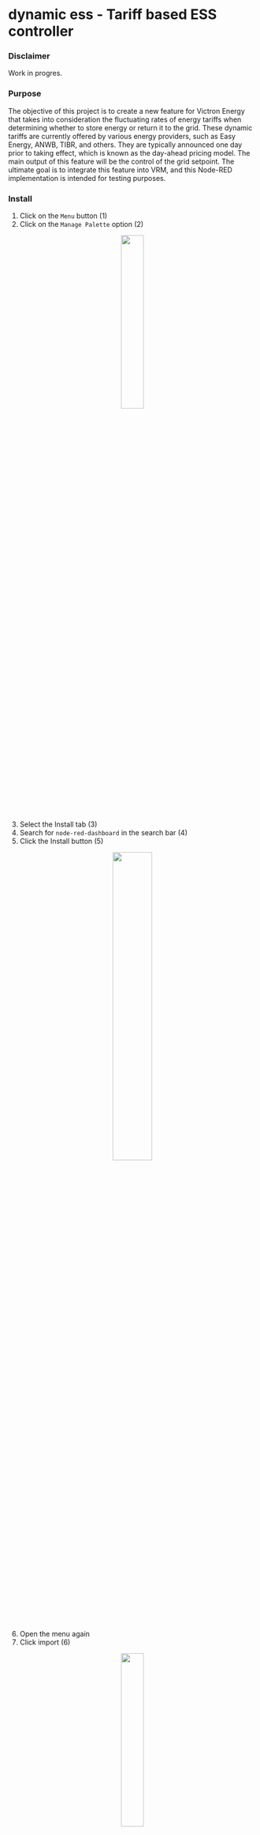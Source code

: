 # dynamic ess - Tariff based ESS controller

### Disclaimer

Work in progres. 

### Purpose

The objective of this project is to create a new feature for Victron Energy that takes into consideration the fluctuating rates of energy tariffs when determining whether to store energy or return it to the grid. These dynamic tariffs are currently offered by various energy providers, such as Easy Energy, ANWB, TIBR, and others. They are typically announced one day prior to taking effect, which is known as the day-ahead pricing model. The main output of this feature will be the control of the grid setpoint. The ultimate goal is to integrate this feature into VRM, and this Node-RED implementation is intended for testing purposes.

### Install
1. Click on the `Menu` button (1)
2. Click on the `Manage Palette` option (2)

<p align="center">
    <img src="https://github.com/tfranssen/dynamic-ess-NodeRED-flow/raw/main/img/install_1.png" width=30%>
</p>

3. Select the Install tab (3)
4. Search for `node-red-dashboard` in the search bar (4)
5. Click the Install button (5)

<p align="center">
    <img src="https://github.com/tfranssen/dynamic-ess-NodeRED-flow/raw/main/img/install_2.png" width=40%>
</p>

6. Open the menu again
7. Click import (6)

<p align="center">
    <img src="https://github.com/tfranssen/dynamic-ess-NodeRED-flow/raw/main/img/install_3.png" width=30%>
</p>

8. Paste the JSON file `https://raw.githubusercontent.com/tfranssen/dynamic-ess-NodeRED-flow/main/flow.js` in the textbox (7)
9. Click Import button (8)

<p align="center">
    <img src="https://github.com/tfranssen/dynamic-ess-NodeRED-flow/raw/main/img/install_4.png" width=40% height=40%>
</p>

10. Click the UI:Dynamic ESS flow tab (9)
11. Deploy the flow (10)

<p align="center">
    <img src="https://github.com/tfranssen/dynamic-ess-NodeRED-flow/raw/main/img/install_5.png" width=40% height=40%>
</p>

11. Double click the `Retrieve prices from ENTSO-e` node (11 and 12)

<p align="center">
    <img src="https://github.com/tfranssen/dynamic-ess-NodeRED-flow/raw/main/img/install_6.png" width=40% height=40%>
</p>

13. Fill in the ENTSO-e key (13)
14. Click Done

<p align="center">
    <img src="https://github.com/tfranssen/dynamic-ess-NodeRED-flow/raw/main/img/install_7.png" width=40% height=40%>
</p>

Unfortunately we have to do a small work-around to deal with a Node-RED quirk.

13. Search the `MultiPlus-II 48/3000/35-32 | Disable charge` node (14)
14. Cut this node so it disappears using `ctrl-x` or `cmd-x`
15. Past the node to the same location using `crtl-v` or `cmd-v`
16. Connect the wire again
17. Deploy the flow again

<p align="center">
    <img src="https://github.com/tfranssen/dynamic-ess-NodeRED-flow/raw/main/img/install_8.png" width=40% height=40%>
</p>

18. Click the `Run first time manually` node (15)

<p align="center">
    <img src="https://github.com/tfranssen/dynamic-ess-NodeRED-flow/raw/main/img/install_9.png" width=40% height=40%>
</p>

19. Go to `<<your-node-red-ip>>:1883/ui` 

<p align="center">
    <img src="https://github.com/tfranssen/dynamic-ess-NodeRED-flow/raw/main/img/install_10.png" width=40% height=40%>
</p>

### Features

<p align="center">
    <img src="https://github.com/tfranssen/dynamic-ess-NodeRED-flow/raw/main/img/install_11.png" width=40% height=40%>
</p>

1. Sell threshold setting determines at what point the grid setpoint will be set to a positive value and the battery will begin discharging and returning energy to the grid when the sell switch (4) is enabled. The default value for this setting is -3000 watts.
2. Buy threshold works in a similar manner as the sell threshold, with the key difference being that when the current price is equal to or lower than this value, the battery will begin charging. The default value for this setting is 3000 watts.
3. Buy switch enables the battery to charge and buy energy from the grid when the current price is low.
4. Sell switch determines if the battery will discharge and sell energy to the grid when the current price is high.
5. Disable charge switch enables a feature that prevents PV power from flowing into the battery.
6. Charge/Buy button, when clicked, causes the battery to charge with maximum power and power is purchased from the grid.
7. Discharge/Sell button, when clicked, causes the battery to discharge with maximum power and power is sold to the grid.
8. Auto button, when clicked, will set the grid setpoint to its default value.
9. Hide Tomorrow Prices switch allows you to toggle on/off the visibility of the prices for the next day. When turned on, the prices for tomorrow will be hidden.

### To do
* Gather pricing information from various energy providers such as:
    * ENTSOE API (completed)
    * ANWB
    * Easy Energy
    * TIBR
* Create a visual representation of the prices via a chart (completed)
* Develop different charging strategies:
    * Charge the battery when prices are lower than average (completed)
    * Charge when prices are lower than average, and discharge when prices are higher than average (completed)
    * Always charge during the X lowest tariff hours. (For this, prices will be sorted in ascending order, and the first X hours will be used for charging)
    * Implement the above scenarios with PV forecast. The SoC will be kept lower in the morning, providing capacity for PV charging.
* Add State of Charge limits for charging and discharging.
* Implement logging feature
* Set up a scheduler (completed)
* Incorporate PV forecast.

### Run 

* Click deploy
* Go to `<<your-node-red-ip>>:1883/ui`

### ENTSO-e API Access
You need an ENTSO-e Restful API key if you want to collect the data from ENTSO-e. To request this API key, register on the Transparency Platform `https://transparency.entsoe.eu/` and send an email to `transparency@entsoe.eu` with `Restful API access` in the subject line. Indicate the email address you entered during registration in the email body.

### Schedule
* Get prices is scheduled every day at 00:00:00.
* Prices for next day are retreived at 15:00:00.
* The ESS controller is scheduled every 5 minutes. If the charge requirement did change an MQTT message will be published. Otherwise nothing will happen.
